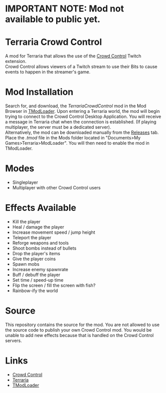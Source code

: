 # IMPORTANT NOTE: Mod not available to public yet.

# Terraria Crowd Control
A mod for Terraria that allows the use of the [Crowd Control](https://crowdcontrol.live) Twitch extension.</br>
Crowd Control allows viewers of a Twitch stream to use their Bits to cause events to happen in the streamer's game.

# Mod Installation
Search for, and download, the *TerrariaCrowdControl* mod in the Mod Browser in [TModLoader](https://store.steampowered.com/app/1281930/tModLoader/). Upon entering a Terraria world, the mod will begin trying to connect to the Crowd Control Desktop Application. You will receive a message in Terraria chat when the connection is established. (If playing multiplayer, the server must be a dedicated server).</br>
Alternatively, the mod can be downloaded manually from the [Releases](https://github.com/MrG-bit/TerrariaCrowdControlMod/releases) tab. Place the *.tmod* file in the Mods folder located in "Documents>My Games>Terraria>ModLoader". You will then need to enable the mod in TModLoader.

# Modes
* Singleplayer
* Multiplayer with other Crowd Control users

# Effects Available
* Kill the player
* Heal / damage the player
* Increase movement speed / jump height
* Teleport the player
* Reforge weapons and tools
* Shoot bombs instead of bullets
* Drop the player's items
* Give the player coins
* Spawn mobs
* Increase enemy spawnrate
* Buff / debuff the player
* Set time / speed-up time
* Flip the screen / fill the screen with fish?
* Rainbow-ify the world

# Source
This repository contains the source for the mod. You are not allowed to use the source code to publish your own Crowd Control mod. You would be unable to add new effects because that is handled on the Crowd Control servers.

# Links
* [Crowd Control](https://crowdcontrol.live)
* [Terraria](https://store.steampowered.com/app/105600/Terraria/)
* [TModLoader](https://store.steampowered.com/app/1281930/tModLoader/)
